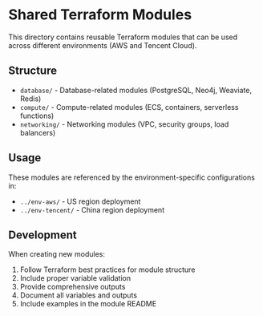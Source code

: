 # Shared Terraform Modules

This directory contains reusable Terraform modules that can be used across different environments (AWS and Tencent Cloud).

## Structure

- `database/` - Database-related modules (PostgreSQL, Neo4j, Weaviate, Redis)
- `compute/` - Compute-related modules (ECS, containers, serverless functions)
- `networking/` - Networking modules (VPC, security groups, load balancers)

## Usage

These modules are referenced by the environment-specific configurations in:
- `../env-aws/` - US region deployment
- `../env-tencent/` - China region deployment

## Development

When creating new modules:
1. Follow Terraform best practices for module structure
2. Include proper variable validation
3. Provide comprehensive outputs
4. Document all variables and outputs
5. Include examples in the module README 